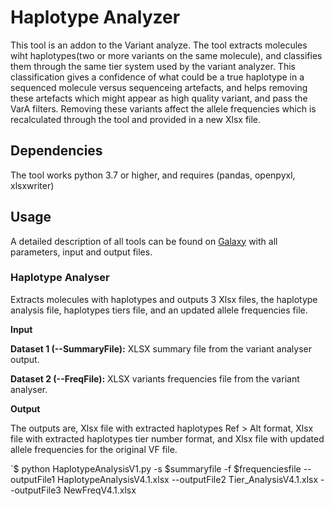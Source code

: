 # Haplotype Analyzer

This tool is an addon to the Variant analyze. The tool extracts molecules wiht haplotypes(two or more variants on the same molecule), and classifies them through the same tier system used by the variant analyzer. This classification gives a confidence of what could be a true haplotype in a sequenced molecule versus sequenceing artefacts, and helps removing these artefacts which might appear as high quality variant, and pass the VarA filters. Removing these variants affect the allele frequencies which is recalculated through the tool and provided in a new Xlsx file.

## Dependencies
The tool works python 3.7 or higher,  and requires (pandas, openpyxl, xlsxwriter)

## Usage
A detailed description of all tools can be found on [Galaxy](http://usegalaxy.org) with all parameters, input and output files.

### Haplotype Analyser
Extracts molecules with haplotypes and outputs 3 Xlsx files, the haplotype analysis file, haplotypes tiers file, and an updated allele frequencies file.

**Input** 

**Dataset 1 (--SummaryFile):** XLSX summary file from the variant analyser output.

**Dataset 2 (--FreqFile):** XLSX variants frequencies file from the variant analyser.

**Output**

The outputs are, Xlsx file with extracted haplotypes Ref > Alt format, Xlsx file with extracted haplotypes tier number format, and Xlsx file with updated allele frequencies for the original VF file.

`$ python HaplotypeAnalysisV1.py -s $summaryfile -f $frequenciesfile --outputFile1 HaplotypeAnalysisV4.1.xlsx --outputFile2 Tier_AnalysisV4.1.xlsx --outputFile3 NewFreqV4.1.xlsx
